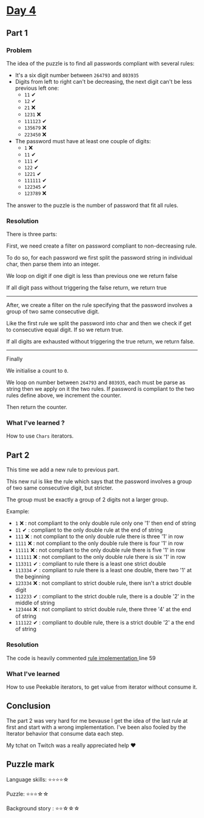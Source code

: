 # [Day 4](https://adventofcode.com/2019/day/4)

## Part 1

### Problem

The idea of the puzzle is to find all passwords compliant with several rules:

- It's a six digit number between `264793` and `803935`
- Digits from left to right can't be decreasing, the next digit can't be less previous left one:
    - `11`      ✔
    - `12`      ✔
    - `21`      ❌
    - `1231`    ❌
    - `111123`  ✔
    - `135679`  ❌
    - `223450`  ❌
- The password must have at least one couple of digits:
    - `1`       ❌
    - `11`      ✔
    - `111`     ✔
    - `122`     ✔
    - `1221`    ✔
    - `111111`  ✔
    - `122345`  ✔
    - `123789`  ❌
    
The answer to the puzzle is the number of password that fit all rules.

### Resolution

There is three parts:

First, we need create a filter on password compliant to non-decreasing rule. 

To do so, for each password we first split the
password string in individual char, then parse them into an integer.

We loop on digit if one digit is less than previous one we return false

If all digit pass without triggering the false return, we return true

___

After, we create a filter on the rule specifying 
that the password involves a group of two same consecutive digit.

Like the first rule we split the password into char and then we check if get to consecutive 
equal digit. If so we return true.

If all digits are exhausted without triggering the true return, we return false.

___

Finally

We initialise a count to `0`.

We loop on number between `264793` and `803935`, each must be parse as string then we apply on it the two rules. 
If password is compliant to the two rules define above, we increment the counter.

Then return the counter.

### What I've learned ?

How to use `Chars` iterators.

## Part 2

This time we add a new rule to previous part.

This new rul is like the rule which says that the password involves a group of two same consecutive digit, but stricter.

The group must be exactly a group of 2 digits not a larger group.

Example:

- `1`       ❌ : not compliant to the only double rule only one '1' then end of string
- `11`      ✔ : compliant to the only double rule at the end of string
- `111`     ❌ : not compliant to the only double rule there is three '1' in row
- `1111`    ❌ : not compliant to the only double rule there is four '1' in row
- `11111`   ❌ : not compliant to the only double rule there is five '1' in row
- `111111`  ❌ : not compliant to the only double rule there is six '1' in row
- `113311`  ✔ : compliant to rule there is a least one strict double
- `113334`  ✔ : compliant to rule there is a least one double, there two '1' at the beginning
- `123334`  ❌ : not compliant to strict double rule, there isn't a strict double digit
- `112233`  ✔ : compliant to the strict double rule, there is a double '2' in the middle of string
- `123444`  ❌ : not compliant to strict double rule, there three '4' at the end of string
- `111122`  ✔ : compliant to double rule, there is a strict double '2' a the end of string

### Resolution

The code is heavily commented [rule implementation ](./src/lib.rs) line 59

### What I've learned

How to use Peekable iterators, to get value from iterator without consume it.

## Conclusion

The part 2 was very hard for me bevause I get the idea of the last rule at first and start with a wrong implementation. 
I've been also fooled by the Iterator behavior that consume data each step.

My tchat on Twitch was a really appreciated help ❤️

## Puzzle mark

Language skills: ⭐⭐⭐⭐☆

Puzzle: ⭐⭐⭐☆☆

Background story : ⭐⭐☆☆☆ 